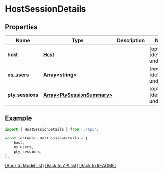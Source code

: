 # HostSessionDetails


## Properties

Name | Type | Description | Notes
------------ | ------------- | ------------- | -------------
**host** | [**Host**](Host.md) |  | [optional] [default to undefined]
**os_users** | **Array&lt;string&gt;** |  | [optional] [default to undefined]
**pty_sessions** | [**Array&lt;PtySessionSummary&gt;**](PtySessionSummary.md) |  | [optional] [default to undefined]

## Example

```typescript
import { HostSessionDetails } from './api';

const instance: HostSessionDetails = {
    host,
    os_users,
    pty_sessions,
};
```

[[Back to Model list]](../README.md#documentation-for-models) [[Back to API list]](../README.md#documentation-for-api-endpoints) [[Back to README]](../README.md)
